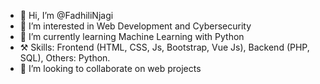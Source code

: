 - 👋 Hi, I’m @FadhiliNjagi
- 👀 I’m interested in Web Development and Cybersecurity
- 🌱 I’m currently learning Machine Learning with Python
- ⚒  Skills: Frontend (HTML, CSS, Js, Bootstrap, Vue Js), Backend (PHP, SQL), Others: Python.
- 💞️ I’m looking to collaborate on web projects 
<!-- - 📫 How to reach me ... --->

<!---
FadhiliNjagi/FadhiliNjagi is a ✨ special ✨ repository because its `README.md` (this file) appears on your GitHub profile.
You can click the Preview link to take a look at your changes.
--->
